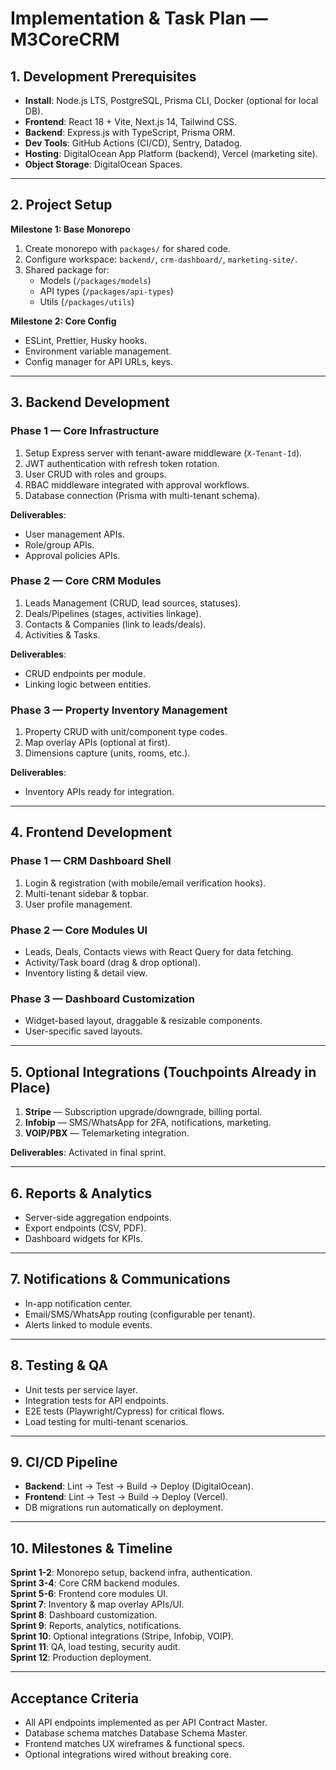 # Implementation & Task Plan — M3CoreCRM

## 1. Development Prerequisites
- **Install**: Node.js LTS, PostgreSQL, Prisma CLI, Docker (optional for local DB).
- **Frontend**: React 18 + Vite, Next.js 14, Tailwind CSS.
- **Backend**: Express.js with TypeScript, Prisma ORM.
- **Dev Tools**: GitHub Actions (CI/CD), Sentry, Datadog.
- **Hosting**: DigitalOcean App Platform (backend), Vercel (marketing site).
- **Object Storage**: DigitalOcean Spaces.

---

## 2. Project Setup
**Milestone 1: Base Monorepo**
1. Create monorepo with `packages/` for shared code.
2. Configure workspace: `backend/`, `crm-dashboard/`, `marketing-site/`.
3. Shared package for:
   - Models (`/packages/models`)
   - API types (`/packages/api-types`)
   - Utils (`/packages/utils`)

**Milestone 2: Core Config**
- ESLint, Prettier, Husky hooks.
- Environment variable management.
- Config manager for API URLs, keys.

---

## 3. Backend Development

### Phase 1 — Core Infrastructure
1. Setup Express server with tenant-aware middleware (`X-Tenant-Id`).
2. JWT authentication with refresh token rotation.
3. User CRUD with roles and groups.
4. RBAC middleware integrated with approval workflows.
5. Database connection (Prisma with multi-tenant schema).

**Deliverables**: 
- User management APIs.
- Role/group APIs.
- Approval policies APIs.

### Phase 2 — Core CRM Modules
1. Leads Management (CRUD, lead sources, statuses).
2. Deals/Pipelines (stages, activities linkage).
3. Contacts & Companies (link to leads/deals).
4. Activities & Tasks.

**Deliverables**:
- CRUD endpoints per module.
- Linking logic between entities.

### Phase 3 — Property Inventory Management
1. Property CRUD with unit/component type codes.
2. Map overlay APIs (optional at first).
3. Dimensions capture (units, rooms, etc.).

**Deliverables**:
- Inventory APIs ready for integration.

---

## 4. Frontend Development

### Phase 1 — CRM Dashboard Shell
1. Login & registration (with mobile/email verification hooks).
2. Multi-tenant sidebar & topbar.
3. User profile management.

### Phase 2 — Core Modules UI
- Leads, Deals, Contacts views with React Query for data fetching.
- Activity/Task board (drag & drop optional).
- Inventory listing & detail view.

### Phase 3 — Dashboard Customization
- Widget-based layout, draggable & resizable components.
- User-specific saved layouts.

---

## 5. Optional Integrations (Touchpoints Already in Place)
1. **Stripe** — Subscription upgrade/downgrade, billing portal.
2. **Infobip** — SMS/WhatsApp for 2FA, notifications, marketing.
3. **VOIP/PBX** — Telemarketing integration.

**Deliverables**: Activated in final sprint.

---

## 6. Reports & Analytics
- Server-side aggregation endpoints.
- Export endpoints (CSV, PDF).
- Dashboard widgets for KPIs.

---

## 7. Notifications & Communications
- In-app notification center.
- Email/SMS/WhatsApp routing (configurable per tenant).
- Alerts linked to module events.

---

## 8. Testing & QA
- Unit tests per service layer.
- Integration tests for API endpoints.
- E2E tests (Playwright/Cypress) for critical flows.
- Load testing for multi-tenant scenarios.

---

## 9. CI/CD Pipeline
- **Backend**: Lint → Test → Build → Deploy (DigitalOcean).
- **Frontend**: Lint → Test → Build → Deploy (Vercel).
- DB migrations run automatically on deployment.

---

## 10. Milestones & Timeline
**Sprint 1-2**: Monorepo setup, backend infra, authentication.  
**Sprint 3-4**: Core CRM backend modules.  
**Sprint 5-6**: Frontend core modules UI.  
**Sprint 7**: Inventory & map overlay APIs/UI.  
**Sprint 8**: Dashboard customization.  
**Sprint 9**: Reports, analytics, notifications.  
**Sprint 10**: Optional integrations (Stripe, Infobip, VOIP).  
**Sprint 11**: QA, load testing, security audit.  
**Sprint 12**: Production deployment.

---

## Acceptance Criteria
- All API endpoints implemented as per API Contract Master.
- Database schema matches Database Schema Master.
- Frontend matches UX wireframes & functional specs.
- Optional integrations wired without breaking core.
